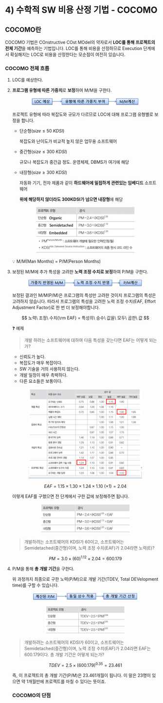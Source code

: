 # 4) 수학적 SW 비용 산정 기법 - COCOMO

## COCOMO란

COCOMO 기법은 COnstructive COst MOdel의 약자로서 **LOC를 통해 프로젝트의 전체 기간**을 예측하는 기법입니다. LOC를 통해 비용을 산정하므로 Execution 단계에서 확실해지는 LOC로 비용을 산정한다는 모순점이 여전히 있습니다.

### COCOMO 전체 흐름

1. LOC를 예상한다.
2. **프로그램 유형에 따른 가중치**로 **보정**하여 M/M을 구한다.
    
    <p align="center"><img src="../../images/소프트웨어공학/4) 수학적 SW 비용 산정 기법 - COCOMO-Untitled.png"></p>
    
    프로젝트 유형에 따라 복잡도와 규모가 다르므로 LOC에 대해 프로그램 유형별로 보정을 합니다.
    
    - 단순형$(size\leq50\ KDSI)$
        
        복잡도와 난이도가 비교적 높지 않은 업무용 소프트웨어
        
    - 중간형$(size\leq300\ KDSI)$
        
        규모나 복잡도가 중간급 정도. 운영체제, DBMS가 여기에 해당
        
    - 내장형$(size\geq300\ KDSI)$
        
        자동화 기기, 전자 제품과 같이 **하드웨어에 밀접하게 관련있는 임베디드** 소프트웨어
        
        **위에 해당하지 않더라도 300KDSI가 넘으면 내장형**에 해당
        
    
    <p align="center"><img src="../../images/소프트웨어공학/4) 수학적 SW 비용 산정 기법 - COCOMO-Untitled 1.png"></p>
    
    <aside>
    💡 M/M(Man Months) = P/M(Person Months)
    
    </aside>
    
3. 보정된 M/M에 추가 특성을 고려한 **노력 조정 수치로 보정**하여 P/M을 구한다.
    
    <p align="center"><img src="../../images/소프트웨어공학/4) 수학적 SW 비용 산정 기법 - COCOMO-Untitled 2.png"></p>
    
    보정된 결과인 M/M(P/M)은 프로그램의 특성만 고려한 것이지 프로그램의 특성은 고려하지 않습니다. 따라서 프로그램의 특성을 고려한 노력 조정 수치(EAF, Effort Adjustment Factor)로 한 번 더 보정해야합니다.
    
    $$
    노력\ 조정\ 수치(\rm EAF) = 특성의\ 승수\ 값을\ 모두\ 곱한\ 값
    $$
    
    ❓ 예제
    
    > 개발 하려는 소프트웨어에 대하여 다음 특성을 갖는다면 EAF는 어떻게 되는가?
    > 
    - 신뢰도가 높다.
    - 복잡도가 매우 복잡이다.
    - SW 기술을 거의 사용하지 않는다.
    - 개발 일정이 매우 촉박하다.
    - 다른 요소들은 보통이다.
    
    <p align="center"><img src="../../images/소프트웨어공학/4) 수학적 SW 비용 산정 기법 - COCOMO-Untitled 3.png"></p>
    
    $$
    EAF = 1.15\times1.30\times1.24\times1.10\ (\times1)=2.04
    $$
    
    이렇게 EAF를 구했으면 전 단계에서 구한 값에 보정해주면 됩니다.
    
    <p align="center"><img src="../../images/소프트웨어공학/4) 수학적 SW 비용 산정 기법 - COCOMO-Untitled 4.png"></p>
    
    > 개발하려는 소프트웨어의 KDSI가 60이고, 소프트웨어는 Semidetached(중간형)이며, 노력 조정 수치(EAF)가 2.04라면 노력(E)?
    > 
    
    $$
    PM = 3.0\times(60)^{1.12}\times2.04=600.179
    $$
    
4. P/M을 통해 **총 개발 기간**을 구한다.
    
    위 과정까지 최종으로 구한 노력(P/M)으로 개발 기간(TDEV, Total DEVelopment time)를 구할 수 있습니다.
    
    <p align="center"><img src="../../images/소프트웨어공학/4) 수학적 SW 비용 산정 기법 - COCOMO-Untitled 5.png"></p>
    
    <p align="center"><img src="../../images/소프트웨어공학/4) 수학적 SW 비용 산정 기법 - COCOMO-Untitled 6.png"></p>
    
    > 개발하려는 소프트웨어의 KDSI가 60이고, 소프트웨어는 Semidetached(중간형)이며, 노력 조정 수치(EAF)가 2.04라면 EAF는 600.179이다. 총 개발 기간은 어떻게 되는가?
    > 
    
    $$
    TDEV=2.5\times(600.179)^{0.35}= 23.461
    $$
    
    즉, 이 프로젝트의 총 개발 기간(P/M)은 23.461개월이 됩니다. 이 말은 23명이 있으면 약 1개월만에 프로젝트를 마칠 수 있다는 뜻이죠.
    
    ### COCOMO의 단점